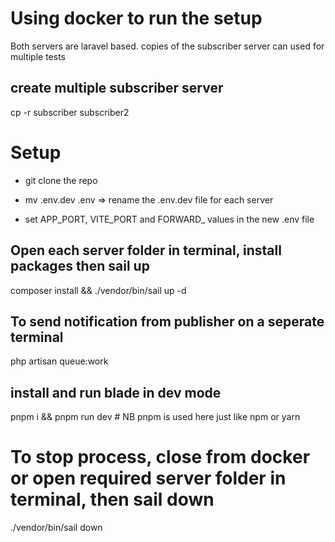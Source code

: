 # Using docker to run the setup

Both servers are laravel based. copies of the subscriber server can used for multiple tests

## create multiple subscriber server

cp -r subscriber subscriber2

# Setup

- git clone the repo

- mv .env.dev .env => rename the .env.dev file for each server

- set APP_PORT, VITE_PORT and FORWARD_ values in the new .env file

## Open each server folder in terminal, install packages then sail up

composer install && ./vendor/bin/sail up -d

## To send notification from publisher on a seperate terminal

php artisan queue:work

## install and run blade in dev mode

pnpm i && pnpm run dev # NB pnpm is used here just like npm or yarn

# To stop process, close from docker or open required server folder in terminal, then sail down

./vendor/bin/sail down
